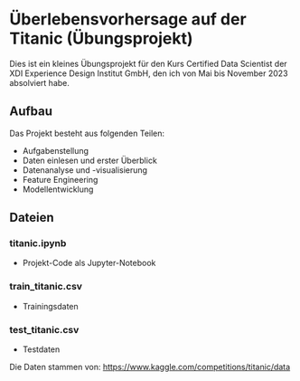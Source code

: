 # Überlebensvorhersage auf der Titanic (Übungsprojekt)

Dies ist ein kleines Übungsprojekt für den Kurs Certified Data Scientist der XDI Experience Design Institut GmbH, den ich von Mai bis November 2023 absolviert habe.

## Aufbau
Das Projekt besteht aus folgenden Teilen:

* Aufgabenstellung
* Daten einlesen und erster Überblick
* Datenanalyse und -visualisierung
* Feature Engineering
* Modellentwicklung

  
## Dateien

### titanic.ipynb
* Projekt-Code als Jupyter-Notebook

### train_titanic.csv
* Trainingsdaten

### test_titanic.csv
* Testdaten

Die Daten stammen von: https://www.kaggle.com/competitions/titanic/data



